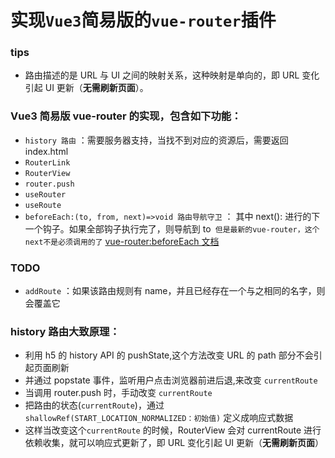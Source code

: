 # 实现`Vue3`简易版的`vue-router`插件

### tips

- 路由描述的是 URL 与 UI 之间的映射关系，这种映射是单向的，即 URL 变化引起 UI 更新（**无需刷新页面**）。

### Vue3 简易版 vue-router 的实现，包含如下功能：

- `history 路由` ：需要服务器支持，当找不到对应的资源后，需要返回 index.html
- `RouterLink`
- `RouterView`
- `router.push`
- `useRouter`
- `useRoute`
- `beforeEach:(to, from, next)=>void 路由导航守卫` ： 其中 next(): 进行的下一个钩子。如果全部钩子执行完了，则导航到 to` 但是最新的vue-router，这个next不是必须调用的了`
  [vue-router:beforeEach 文档](https://router.vuejs.org/zh/guide/advanced/navigation-guards.html)

### TODO

- `addRoute` ：如果该路由规则有 name，并且已经存在一个与之相同的名字，则会覆盖它

### history 路由大致原理：

- 利用 h5 的 history API 的 pushState,这个方法改变 URL 的 path 部分不会引起页面刷新
- 并通过 popstate 事件，监听用户点击浏览器前进后退,来改变 `currentRoute`
- 当调用 router.push 时，手动改变 `currentRoute`
- 把路由的状态(`currentRoute`)，通过 `shallowRef(START_LOCATION_NORMALIZED：初始值)` 定义成响应式数据
- 这样当改变这个`currentRoute` 的时候，RouterView 会对 currentRoute 进行依赖收集，就可以响应式更新了，即 URL 变化引起 UI 更新（**无需刷新页面**）
